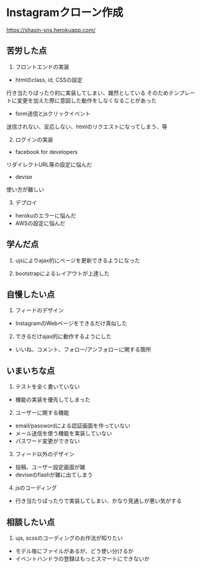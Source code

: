 # Instagramクローン作成

https://shasin-sns.herokuapp.com/

## 苦労した点
1. フロントエンドの実装
  - htmlのclass, id, CSSの設定

   行き当たりばったり的に実装してしまい、雑然としている
   そのためテンプレートに変更を加えた際に意図した動作をしなくなることがあった

  - form送信とjsクリックイベント

   送信されない、反応しない、htmlのリクエストになってしまう、等

  2. ログインの実装
  - facebook for developers

   リダイレクトURL等の設定に悩んだ
  - devise

   使い方が難しい

  3. デプロイ
  - herokuのエラーに悩んだ
  - AWSの設定に悩んだ

## 学んだ点
1. ujsによりajax的にページを更新できるようになった

2. bootstrapによるレイアウトが上達した

## 自慢したい点
1. フィードのデザイン
  - InstagramのWebページをできるだけ真似した

2. できるだけajax的に動作するようにした
  - いいね、コメント、フォロー/アンフォローに関する箇所

## いまいちな点
1. テストを全く書いていない
  - 機能の実装を優先してしまった

2. ユーザーに関する機能
  - email/passwordによる認証画面を作っていない
  - メール送信を使う機能を実装していない
  - パスワード変更ができない

3. フィード以外のデザイン
  - 投稿、ユーザー設定画面が雑
  - deviseのflashが雑に出てしまう

4. jsのコーディング
  - 行き当たりばったりで実装してしまい、かなり見通しが悪い気がする

## 相談したい点
1. ujs, scssのコーディングのお作法が知りたい
  - モデル毎にファイルがあるが、どう使い分けるか
  - イベントハンドラの登録はもっとスマートにできないか
